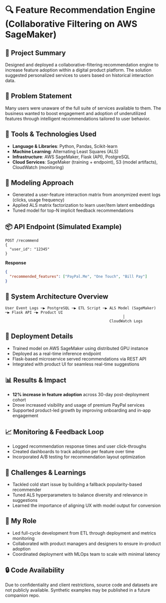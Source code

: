 
# 🔍 Feature Recommendation Engine (Collaborative Filtering on AWS SageMaker)

## 🧠 Project Summary
Designed and deployed a collaborative-filtering recommendation engine to increase feature adoption within a digital product platform. The solution suggested personalized services to users based on historical interaction data.

## 🎯 Problem Statement
Many users were unaware of the full suite of services available to them. The business wanted to boost engagement and adoption of underutilized features through intelligent recommendations tailored to user behavior.

## 🧰 Tools & Technologies Used
- **Language & Libraries**: Python, Pandas, Scikit-learn  
- **Machine Learning**: Alternating Least Squares (ALS)  
- **Infrastructure**: AWS SageMaker, Flask (API), PostgreSQL  
- **Cloud Services**: SageMaker (training + endpoint), S3 (model artifacts), CloudWatch (monitoring)

## 🧪 Modeling Approach
- Generated a user-feature interaction matrix from anonymized event logs (clicks, usage frequency)
- Applied ALS matrix factorization to learn user/item latent embeddings
- Tuned model for top-N implicit feedback recommendations

## 📦 API Endpoint (Simulated Example)
```
POST /recommend
{
  "user_id": "12345"
}
```
**Response**
```json
{
  "recommended_features": ["PayPal.Me", "One Touch", "Bill Pay"]
}
```

## 🔧 System Architecture Overview
```
User Event Logs ─▶ PostgreSQL ─▶ ETL Script ─▶ ALS Model (SageMaker) ─▶ Flask API ─▶ Product UI
                                                     │
                                               CloudWatch Logs
```

## 🚀 Deployment Details
- Trained model on AWS SageMaker using distributed GPU instance
- Deployed as a real-time inference endpoint
- Flask-based microservice served recommendations via REST API
- Integrated with product UI for seamless real-time suggestions

## 📊 Results & Impact
- **12% increase in feature adoption** across 30-day post-deployment cohort
- Drove increased visibility and usage of premium PayPal services
- Supported product-led growth by improving onboarding and in-app engagement

## 📈 Monitoring & Feedback Loop
- Logged recommendation response times and user click-throughs
- Created dashboards to track adoption per feature over time
- Incorporated A/B testing for recommendation layout optimization

## 🧩 Challenges & Learnings
- Tackled cold start issue by building a fallback popularity-based recommender
- Tuned ALS hyperparameters to balance diversity and relevance in suggestions
- Learned the importance of aligning UX with model output for conversion

## 👤 My Role
- Led full-cycle development from ETL through deployment and metrics monitoring
- Collaborated with product managers and designers to ensure in-product adoption
- Coordinated deployment with MLOps team to scale with minimal latency

## 🔒 Code Availability
Due to confidentiality and client restrictions, source code and datasets are not publicly available. Synthetic examples may be published in a future companion repo.
